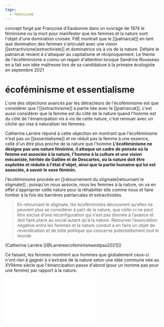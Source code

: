 ```yaml
---
tags:
  - féminisme
---
```


concept forgé par Françoise d'Eaubonne dans un ouvrage de 1974 le féminisme ou la mort pour manifester que les femmes et la nature sont l'objet d'une domination croisée.
FdE montrait que le [[patriarcat]] en tant que domination des femmes s'articulait avec une vision [[extractivisme|extractiviste]] et dominatrice vis à vis de la nature. Défaire le patriarcat revient à s'attaquer au capitalisme et réciproquement. 
Le thème de l'écoféminisme a connu un regain d'attention lorsque Sandrine Rousseau en a fait son idée maîtresse lors de sa candidature à la primaire écologiste en septembre 2021 

# écoféminisme et essentialisme

L'une des objections avancés par les détracteurs de l'écoféminisme est que considérer que l'[[extractivisme]] a partie liée avec le [[patriarcat]], c'est aussi considérer que la femme est du côté de la nature quand l'homme est du côté de l'émancipation vis à vis de cette nature, c'est renouer avec un cliché qui vise à naturaliser les femmes. 

Catherine Larrère répond à cette objection en montrant que l'écoféminisme n'est pas un [[essentialisme]] et ne réduit pas la femme à une essence, celle d'un être plus proche de la nature que l'homme
**L'écoféminisme ne désigne pas une nature féminine, il attaque un cadre de pensée où la femme est associée à la nature, l'homme à la culture et une vision mécaniste, héritée de Galilée et de Descartes, où la nature doit être exploitée et réduite à l'état d'objet, ainsi que la partie humaine qui lui est associée, à savoir le sexe féminin.**

l'écoféminisme procède en [[retournement du stigmate|retournant le stigmate]] : puisqu'on nous associe, nous les femmes à la nature, on va en effet s'approprier cette nature pour la réhabiliter elle comme nous et faire tomber à la fois les barrières patriarcales et extractivistes. 

> En retournant le stigmate, les écoféministes découvrent qu’elles ne peuvent plus se considérer à part de la nature, que celle-ci ne peut être exclue d’une reconfiguration qui n’est pas donnée à l’avance et doit faire place au social autant qu’à la nature. Retourner l’association négative entre les femmes et la nature conduit à en faire un objet de revendication et de lutte politique qui concerne potentiellement tout le monde

(Catherine Larrère [[@Larrereecofeminismeestpas2021]])

Ce faisant, les femmes montrent aux hommes que globalement ceux-ci n'ont rien à gagner à s'extraire de la nature selon une idée commune née au XVIIème siècle que l'émancipation passe d'abord (pour un homme pas pour une femme) par rapport à la nature. 

![l'écoféminisme n'est pas un essentialisme](ecoféminisme.pdf)


